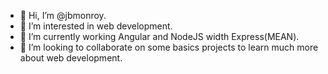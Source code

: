 - 👋 Hi, I’m @jbmonroy.
- 👀 I’m interested in web development.
- 🌱 I’m currently working Angular and NodeJS width Express(MEAN).
- 💞️ I’m looking to collaborate on some basics projects to learn much more about web development.
<!---
jbmonroy/jbmonroy is a ✨ special ✨ repository because its `README.md` (this file) appears on your GitHub profile.
You can click the Preview link to take a look at your changes.
--->
